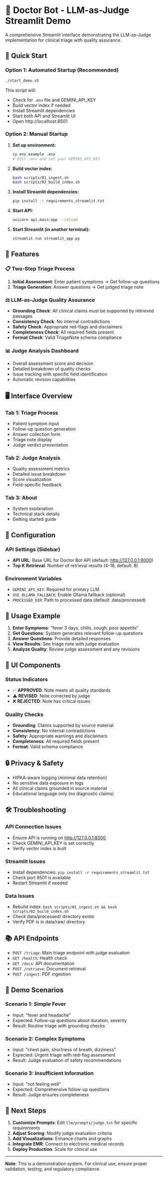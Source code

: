 # 🏥 Doctor Bot - LLM-as-Judge Streamlit Demo

A comprehensive Streamlit interface demonstrating the LLM-as-Judge implementation for clinical triage with quality assurance.

## 🚀 Quick Start

### Option 1: Automated Startup (Recommended)
```bash
./start_demo.sh
```

This script will:
- Check for `.env` file and GEMINI_API_KEY
- Build vector index if needed
- Install Streamlit dependencies
- Start both API and Streamlit UI
- Open http://localhost:8501

### Option 2: Manual Startup

1. **Set up environment:**
   ```bash
   cp env.example .env
   # Edit .env and set your GEMINI_API_KEY
   ```

2. **Build vector index:**
   ```bash
   bash scripts/01_ingest.sh
   bash scripts/02_build_index.sh
   ```

3. **Install Streamlit dependencies:**
   ```bash
   pip install -r requirements_streamlit.txt
   ```

4. **Start API:**
   ```bash
   uvicorn api.main:app --reload
   ```

5. **Start Streamlit (in another terminal):**
   ```bash
   streamlit run streamlit_app.py
   ```

## 🎯 Features

### 📋 Two-Step Triage Process
1. **Initial Assessment**: Enter patient symptoms → Get follow-up questions
2. **Triage Generation**: Answer questions → Get judged triage note

### ⚖️ LLM-as-Judge Quality Assurance
- **Grounding Check**: All clinical claims must be supported by retrieved passages
- **Consistency Check**: No internal contradictions
- **Safety Check**: Appropriate red-flags and disclaimers
- **Completeness Check**: All required fields present
- **Format Check**: Valid TriageNote schema compliance

### 📊 Judge Analysis Dashboard
- Overall assessment score and decision
- Detailed breakdown of quality checks
- Issue tracking with specific field identification
- Automatic revision capabilities

## 🖥️ Interface Overview

### Tab 1: Triage Process
- Patient symptom input
- Follow-up question generation
- Answer collection form
- Triage note display
- Judge verdict presentation

### Tab 2: Judge Analysis
- Quality assessment metrics
- Detailed issue breakdown
- Score visualization
- Field-specific feedback

### Tab 3: About
- System explanation
- Technical stack details
- Getting started guide

## 🔧 Configuration

### API Settings (Sidebar)
- **API URL**: Base URL for Doctor Bot API (default: http://127.0.0.1:8000)
- **Top K Retrieval**: Number of retrieval results (4-16, default: 8)

### Environment Variables
- `GEMINI_API_KEY`: Required for primary LLM
- `USE_OLLAMA_FALLBACK`: Enable Ollama fallback (optional)
- `PROCESSED_DIR`: Path to processed data (default: data/processed)

## 📱 Usage Example

1. **Enter Symptoms**: "fever 3 days, chills, cough, poor appetite"
2. **Get Questions**: System generates relevant follow-up questions
3. **Answer Questions**: Provide detailed responses
4. **View Results**: See triage note with judge evaluation
5. **Analyze Quality**: Review judge assessment and any revisions

## 🎨 UI Components

### Status Indicators
- ✅ **APPROVED**: Note meets all quality standards
- ⚠️ **REVISED**: Note corrected by judge
- ❌ **REJECTED**: Note has critical issues

### Quality Checks
- **Grounding**: Claims supported by source material
- **Consistency**: No internal contradictions
- **Safety**: Appropriate warnings and disclaimers
- **Completeness**: All required fields present
- **Format**: Valid schema compliance

## 🔒 Privacy & Safety

- HIPAA-aware logging (minimal data retention)
- No sensitive data exposure in logs
- All clinical claims grounded in source material
- Educational language only (no diagnostic claims)

## 🛠️ Troubleshooting

### API Connection Issues
- Ensure API is running on http://127.0.0.1:8000
- Check GEMINI_API_KEY is set correctly
- Verify vector index is built

### Streamlit Issues
- Install dependencies: `pip install -r requirements_streamlit.txt`
- Check port 8501 is available
- Restart Streamlit if needed

### Data Issues
- Rebuild index: `bash scripts/01_ingest.sh && bash scripts/02_build_index.sh`
- Check data/processed/ directory exists
- Verify PDF is in data/raw/ directory

## 📚 API Endpoints

- `POST /triage`: Main triage endpoint with judge evaluation
- `GET /health`: Health check
- `GET /docs`: API documentation
- `POST /retrieve`: Document retrieval
- `POST /ingest`: PDF ingestion

## 🎯 Demo Scenarios

### Scenario 1: Simple Fever
- Input: "fever and headache"
- Expected: Follow-up questions about duration, severity
- Result: Routine triage with grounding checks

### Scenario 2: Complex Symptoms
- Input: "chest pain, shortness of breath, dizziness"
- Expected: Urgent triage with red-flag assessment
- Result: Judge evaluation of safety recommendations

### Scenario 3: Insufficient Information
- Input: "not feeling well"
- Expected: Comprehensive follow-up questions
- Result: Judge ensures completeness

## 🔄 Next Steps

1. **Customize Prompts**: Edit `llm/prompts/judge.txt` for specific requirements
2. **Adjust Scoring**: Modify judge evaluation criteria
3. **Add Visualizations**: Enhance charts and graphs
4. **Integrate EMR**: Connect to electronic medical records
5. **Deploy Production**: Scale for clinical use

---

**Note**: This is a demonstration system. For clinical use, ensure proper validation, testing, and regulatory compliance.
